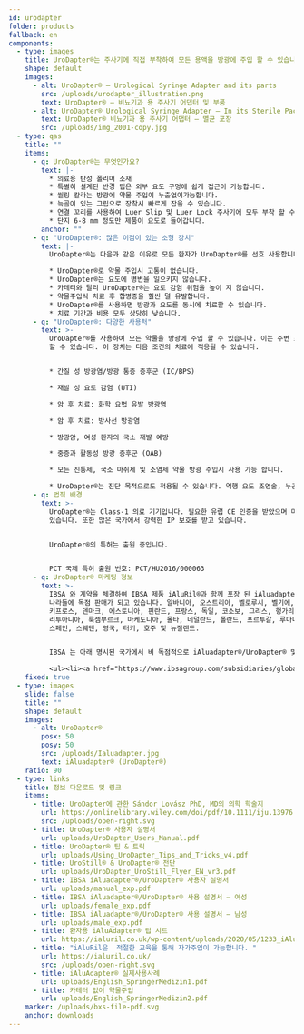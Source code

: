 ```yaml
---
id: urodapter
folder: products
fallback: en
components:
  - type: images
    title: UroDapter®는 주사기에 직접 부착하여 모든 용액을 방광에 주입 할 수 있습니다.
    shape: default
    images:
      - alt: UroDapter® – Urological Syringe Adapter and its parts
        src: /uploads/urodapter_illustration.png
        text: UroDapter® – 비뇨기과 용 주사기 어댑터 및 부품
      - alt: UroDapter® Urological Syringe Adapter – In its Sterile Packaging
        text: UroDapter® 비뇨기과 용 주사기 어댑터 – 멸균 포장
        src: /uploads/img_2001-copy.jpg
  - type: qas
    title: ""
    items:
      - q: UroDapter®는 무엇인가요?
        text: |-
          * 의료용 탄성 폴리머 소재
          * 특별히 설계된 반경 팁은 외부 요도 구멍에 쉽게 접근이 가능합니다.
          * 씰링 칼라는 방광에 약물 주입이 누출없이가능합니다.
          * 늑골이 있는 그립으로 장착시 빠르게 잡을 수 있습니다.
          * 연결 꼬리를 사용하여 Luer Slip 및 Luer Lock 주사기에 모두 부착 할 수 있습니다.
          * 단지 6-8 mm 정도만 제품이 요도로 들어갑니다.
        anchor: ""
      - q: "UroDapter®: 많은 이점이 있는 소형 장치"
        text: |-
          UroDapter®는 다음과 같은 이유로 모든 환자가 UroDapter®를 선호 사용합니다.

          * UroDapter®로 약물 주입시 고통이 없습니다.
          * UroDapter®는 요도에 병변을 일으키지 않습니다.
          * 카테터와 달리 UroDapter®는 요로 감염 위험을 높이 지 않습니다.
          * 약물주입식 치료 후 합병증을 훨씬 덜 유발합니다.
          * UroDapter®를 사용하면 방광과 요도를 동시에 치료할 수 있습니다.
          * 치료 기간과 비용 모두 상당히 낮습니다.
      - q: "UroDapter®: 다양한 사용처"
        text: >-
          UroDapter®를 사용하여 모든 약물을 방광에 주입 할 수 있습니다. 이는 주변 조직이나 장기에 악영향을 미치지 않는다고
          할 수 있습니다. 이 장치는 다음 조건의 치료에 적용될 수 있습니다.


          * 간질 성 방광염/방광 통증 증후군 (IC/BPS)

          * 재발 성 요로 감염 (UTI)

          * 암 후 치료: 화학 요법 유발 방광염

          * 암 후 치료: 방사선 방광염

          * 방광암, 여성 환자의 국소 재발 예방

          * 중증과 활동성 방광 증후군 (OAB)

          * 모든 진통제, 국소 마취제 및 소염제 약물 방광 주입시 사용 가능 합니다.

          * UroDapter®는 진단 목적으로도 적용될 수 있습니다. 역행 요도 조영술, 누공 조영술
      - q: 법적 배경
        text: >-
          UroDapter®는 Class-1 의료 기기입니다. 필요한 유럽 CE 인증을 받았으며 미국 식품의 약국 (FDA)에 등록되어
          있습니다. 또한 많은 국가에서 강력한 IP 보호를 받고 있습니다.


          UroDapter®의 특허는 출원 중입니다.


          PCT 국제 특허 출원 번호: PCT/HU2016/000063
      - q: UroDapter® 마케팅 정보
        text: >-
          IBSA 와 계약을 체결하여 IBSA 제품 iAluRil®과 함께 포장 된 iAluadapter®/UroDapter®은 아래의
          나라들에 독점 판매가 되고 있습니다. 알바니아, 오스트리아, 벨로루시, 벨기에, 보스니아, 불가리아, 크로아티아, 체코,
          키프로스, 덴마크, 에스토니아, 핀란드, 프랑스, 독일, 코소보, 그리스, 헝가리, 아일랜드, 이탈리아, 라트비아,
          리투아니아, 룩셈부르크, 마케도니아, 몰타, 네덜란드, 폴란드, 포르투갈, 루마니아, 세르비아, 슬로바키아, 슬로베니아 ,
          스페인, 스웨덴, 영국, 터키, 호주 및 뉴질랜드.


          IBSA 는 아래 명시된 국가에서 비 독점적으로 iAluadapter®/UroDapter® 및/또는 어댑터가 포함 된 iAluRil® 패키지를 독립형 제품으로 제공 할 권리가 있습니다. 우크라이나, 러시아, 바레인, 오만, 쿠웨이트, 카타르, 사우디 아라비아, 아랍 에미리트, 이집트, 알제리, 요르단, 팔레스타인, 레바논, 이라크, 리비아, 모로코, 튀니지, 이스라엘,이란, 대한민국, 인도네시아, 중국, 싱가포르, 대만, 투르크 메니스탄, 말레이시아, 콜롬비아, 아르헨티나, 바베이도스, 볼리비아, 브라질, 칠레, 코스타리카, 도미니카 공화국, 에콰도르, 엘살바도르, 과테말라, 온두라스, 멕시코,니카라과, 파나마, 파라과이, 페루, 베네수엘라, 나이지리아, 케냐, 가봉, 가나.

          <ul><li><a href="https://www.ibsagroup.com/subsidiaries/global-network.html" rel="noopener" target="_blank">IBSA Global Network</a></li></ul>
    fixed: true
  - type: images
    slide: false
    title: ""
    shape: default
    images:
      - alt: UroDapter®
        posx: 50
        posy: 50
        src: /uploads/Ialuadapter.jpg
        text: iAluadapter® (UroDapter®)
    ratio: 90
  - type: links
    title: 정보 다운로드 및 링크
    items:
      - title: UroDapter에 관한 Sándor Lovász PhD, MD의 의학 학술지
        url: https://onlinelibrary.wiley.com/doi/pdf/10.1111/iju.13976
        src: /uploads/open-right.svg
      - title: UroDapter® 사용자 설명서
        url: uploads/UroDapter_Users_Manual.pdf
      - title: UroDapter® 팁 & 트릭
        url: uploads/Using_UroDapter_Tips_and_Tricks_v4.pdf
      - title: UroStill® & UroDapter® 전단
        url: uploads/UroDapter_UroStill_Flyer_EN_vr3.pdf
      - title: IBSA iAluadapter®/UroDapter® 사용자 설명서
        url: uploads/manual_exp.pdf
      - title: IBSA iAluadapter®/UroDapter® 사용 설명서 – 여성
        url: uploads/female_exp.pdf
      - title: IBSA iAluadapter®/UroDapter® 사용 설명서 – 남성
        url: uploads/male_exp.pdf
      - title: 환자용 iAluAdapter® 팁 시트
        url: https://ialuril.co.uk/wp-content/uploads/2020/05/1233_iAluradapterTipSheetPatients_St03.pdf
      - title: "iAluRil은  적절한 교육을 통해 자가주입이 가능합니다. "
        url: https://ialuril.co.uk/
        src: /uploads/open-right.svg
      - title: iAluAdapter® 실제사용사례
        url: uploads/English_SpringerMedizin1.pdf
      - title: 카테터 없이 약물주입
        url: uploads/English_SpringerMedizin2.pdf
    marker: /uploads/bxs-file-pdf.svg
    anchor: downloads
---
```

